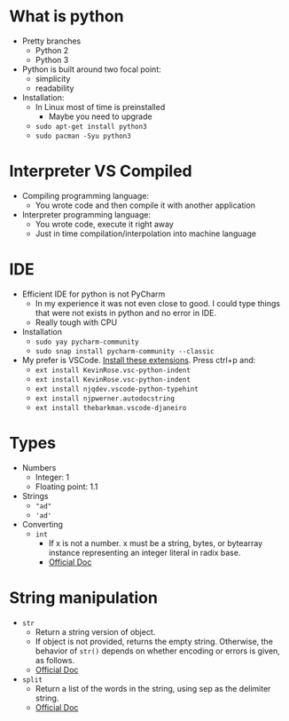 # What is python

- Pretty branches
  - Python 2
  - Python 3
- Python is built around two focal point:
  - simplicity
  - readability
- Installation:
  - In Linux most of time is preinstalled
    - Maybe you need to upgrade
  - `sudo apt-get install python3`
  - `sudo pacman -Syu python3`

# Interpreter VS Compiled

- Compiling programming language:
  - You wrote code and then compile it with another application
- Interpreter programming language:
  - You wrote code, execute it right away
  - Just in time compilation/interpolation into machine language

# IDE

- Efficient IDE for python is not PyCharm
  - In my experience it was not even close to good. I could type things that were not exists in python and no error in IDE.
  - Really tough with CPU
- Installation
  - `sudo yay pycharm-community`
  - `sudo snap install pycharm-community --classic`
- My prefer is VSCode. [Install these extensions](https://bas.codes/posts/best-vscode-extensions-python). Press ctrl+p and:
  - `ext install KevinRose.vsc-python-indent`
  - `ext install KevinRose.vsc-python-indent`
  - `ext install njqdev.vscode-python-typehint`
  - `ext install njpwerner.autodocstring`
  - `ext install thebarkman.vscode-djaneiro`

# Types

- Numbers
  - Integer: 1
  - Floating point: 1.1
- Strings
  - `"ad"`
  - `'ad'`
- Converting
  - `int`
    - If x is not a number. x must be a string, bytes, or bytearray instance representing an integer literal in radix base.
    - [Official Doc](https://docs.python.org/3/library/functions.html?highlight=int#int)

# String manipulation

- `str`
  - Return a string version of object.
  - If object is not provided, returns the empty string. Otherwise, the behavior of `str()` depends on whether encoding or errors is given, as follows.
  - [Official Doc](https://docs.python.org/3/library/stdtypes.html#str)
- `split`
  - Return a list of the words in the string, using sep as the delimiter string.
  - [Official Doc](https://docs.python.org/3/library/stdtypes.html#str.split)
